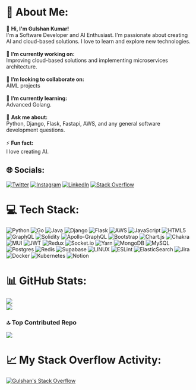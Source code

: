 # 💫 About Me:
👋 **Hi, I'm Gulshan Kumar!** <br> I'm a Software Developer and AI Enthusiast. I'm passionate about creating AI and cloud-based solutions. I love to learn and explore new technologies.<br><br>🔭 **I’m currently working on:**  <br>Improving cloud-based solutions and implementing microservices architecture.<br><br>👯 **I’m looking to collaborate on:**  <br>AIML projects<br><br>🌱 **I’m currently learning:**  <br>Advanced Golang.<br><br>💬 **Ask me about:**  <br>Python, Django, Flask, Fastapi, AWS, and any general software development questions.<br><br>⚡ **Fun fact:**  <br>I love creating AI.


## 🌐 Socials:
[![Twitter](https://img.shields.io/badge/Twitter-%231DA1F2.svg?logo=Twitter&logoColor=white)](https://twitter.com/Gulshan_Kumar1) [![Instagram](https://img.shields.io/badge/Instagram-%23E4405F.svg?logo=Instagram&logoColor=white)](https://instagram.com/gulshanthedeveloper/) [![LinkedIn](https://img.shields.io/badge/LinkedIn-%230077B5.svg?logo=linkedin&logoColor=white)](https://linkedin.com/in/gulshan-kumar-73b055233) [![Stack Overflow](https://img.shields.io/badge/-Stackoverflow-FE7A16?logo=stack-overflow&logoColor=white)](https://stackoverflow.com/users/18354253/gulshan) 

# 💻 Tech Stack:
![Python](https://img.shields.io/badge/python-3670A0?style=for-the-badge&logo=python&logoColor=ffdd54) ![Go](https://img.shields.io/badge/go-3670A0?style=for-the-badge&logo=go&logoColor=ffdd54) ![Java](https://img.shields.io/badge/java-3670A0?style=for-the-badge&logo=java&logoColor=ffdd54) ![Django](https://img.shields.io/badge/django-3670A0?style=for-the-badge&logo=django&logoColor=ffdd54) ![Flask](https://img.shields.io/badge/flask-3670A0?style=for-the-badge&logo=flask&logoColor=ffdd54) ![AWS](https://img.shields.io/badge/AWS-%23FF9900.svg?style=for-the-badge&logo=amazon-aws&logoColor=white) ![JavaScript](https://img.shields.io/badge/javascript-%23323330.svg?style=for-the-badge&logo=javascript&logoColor=%23F7DF1E) ![HTML5](https://img.shields.io/badge/html5-%23E34F26.svg?style=for-the-badge&logo=html5&logoColor=white) ![GraphQL](https://img.shields.io/badge/-GraphQL-E10098?style=for-the-badge&logo=graphql&logoColor=white) ![Solidity](https://img.shields.io/badge/Solidity-%23363636.svg?style=for-the-badge&logo=solidity&logoColor=white) ![Apollo-GraphQL](https://img.shields.io/badge/-ApolloGraphQL-311C87?style=for-the-badge&logo=apollo-graphql) ![Bootstrap](https://img.shields.io/badge/bootstrap-%23563D7C.svg?style=for-the-badge&logo=bootstrap&logoColor=white) ![Chart.js](https://img.shields.io/badge/chart.js-F5788D.svg?style=for-the-badge&logo=chart.js&logoColor=white) ![Chakra](https://img.shields.io/badge/chakra-%234ED1C5.svg?style=for-the-badge&logo=chakraui&logoColor=white) ![MUI](https://img.shields.io/badge/MUI-%230081CB.svg?style=for-the-badge&logo=material-ui&logoColor=white) ![JWT](https://img.shields.io/badge/JWT-black?style=for-the-badge&logo=JSON%20web%20tokens) ![Redux](https://img.shields.io/badge/redux-%23593d88.svg?style=for-the-badge&logo=redux&logoColor=white) ![Socket.io](https://img.shields.io/badge/Socket.io-black?style=for-the-badge&logo=socket.io&badgeColor=010101) ![Yarn](https://img.shields.io/badge/yarn-%232C8EBB.svg?style=for-the-badge&logo=yarn&logoColor=white) ![MongoDB](https://img.shields.io/badge/MongoDB-%234ea94b.svg?style=for-the-badge&logo=mongodb&logoColor=white) ![MySQL](https://img.shields.io/badge/mysql-%2300f.svg?style=for-the-badge&logo=mysql&logoColor=white) ![Postgres](https://img.shields.io/badge/postgres-%23316192.svg?style=for-the-badge&logo=postgresql&logoColor=white) ![Redis](https://img.shields.io/badge/redis-%23DD0031.svg?style=for-the-badge&logo=redis&logoColor=white) 	![Supabase](https://img.shields.io/badge/Supabase-3ECF8E?style=for-the-badge&logo=supabase&logoColor=white) ![LINUX](https://img.shields.io/badge/Linux-FCC624?style=for-the-badge&logo=linux&logoColor=black) ![ESLint](https://img.shields.io/badge/ESLint-4B3263?style=for-the-badge&logo=eslint&logoColor=white) ![ElasticSearch](https://img.shields.io/badge/-ElasticSearch-005571?style=for-the-badge&logo=elasticsearch) ![Jira](https://img.shields.io/badge/jira-%230A0FFF.svg?style=for-the-badge&logo=jira&logoColor=white) ![Docker](https://img.shields.io/badge/docker-%230db7ed.svg?style=for-the-badge&logo=docker&logoColor=white) ![Kubernetes](https://img.shields.io/badge/kubernetes-%23326ce5.svg?style=for-the-badge&logo=kubernetes&logoColor=white) ![Notion](https://img.shields.io/badge/Notion-%23000000.svg?style=for-the-badge&logo=notion&logoColor=white)

# 📊 GitHub Stats:
![](https://github-readme-stats.vercel.app/api?username=Gulshan256&theme=dark&hide_border=false&include_all_commits=false&count_private=false)<br/>
![](https://github-readme-streak-stats.herokuapp.com/?user=Gulshan256&theme=dark&hide_border=false)<br/>
<!-- ![](https://github-readme-stats.vercel.app/api/top-langs/?username=Gulshan256&theme=dark&hide_border=false&include_all_commits=false&count_private=false&layout=compact) -->

### 🔝 Top Contributed Repo
![](https://github-contributor-stats.vercel.app/api?username=Gulshan256&limit=5&theme=tokyonight&combine_all_yearly_contributions=true)

# 📈 My Stack Overflow Activity:
[![Gulshan's Stack Overflow](https://github-readme-stackoverflow.vercel.app/?userID=18354253)](https://stackoverflow.com/users/18354253/gulshan)
